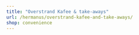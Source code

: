 ```yaml
---
title: "Overstrand Kafee & take-aways"
url: /hermanus/overstrand-kafee-and-take-aways/
shop: convenience
---
```

